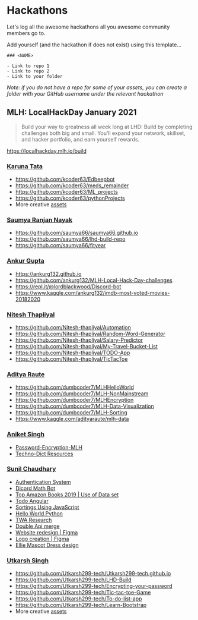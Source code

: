 # Hackathons

Let's log all the awesome hackathons all you awesome community members go to.

Add yourself (and the hackathon if does not exist) using this template...

```
### <NAME>

- Link to repo 1
- Link to repo 2
- Link to your folder
```

*Note: if you do not have a repo for some of your assets, you can create a folder with your GitHub username under the relevant hackathon*

## MLH: LocalHackDay January 2021

> Build your way to greatness all week long at LHD: Build by completing challenges both big and small. You’ll expand your network, skillset, and hacker portfolio, and earn yourself rewards.

https://localhackday.mlh.io/build

### [Karuna Tata](https://github.com/kcoder63)

- https://github.com/kcoder63/Edbeepbot
- https://github.com/kcoder63/meds_remainder
- https://github.com/kcoder63/ML_projects
- https://github.com/kcoder63/pythonProjects
- More creative [assets](2021/01/localhackday/kcoder63)


### [Saumya Ranjan Nayak](https://github.com/saumya66)

- https://github.com/saumya66/saumya66.github.io
- https://github.com/saumya66/lhd-build-repo
- https://github.com/saumya66/fityear

### [Ankur Gupta](https://github.com/ankurg132)

- https://ankurg132.github.io
- https://github.com/ankurg132/MLH-Local-Hack-Day-challenges
- https://repl.it/@lordblackwood/Discord-bot
- https://www.kaggle.com/ankurg132/imdb-most-voted-movies-20182020

### [Nitesh Thapliyal](https://github.com/Nitesh-thapliyal)

- https://github.com/Nitesh-thapliyal/Automation
- https://github.com/Nitesh-thapliyal/Random-Word-Generator
- https://github.com/Nitesh-thapliyal/Salary-Predictor
- https://github.com/Nitesh-thapliyal/My-Travel-Bucket-List
- https://github.com/Nitesh-thapliyal/TODO-App
- https://github.com/Nitesh-thapliyal/TicTacToe

### [Aditya Raute](https://github.com/dumbcoder7)

- https://github.com/dumbcoder7/MLHHelloWorld
- https://github.com/dumbcoder7/MLH-NonMainstream
- https://github.com/dumbcoder7/MLHEncryption
- https://github.com/dumbcoder7/MLH-Data-Visualization
- https://github.com/dumbcoder7/MLH-Sorting
- https://www.kaggle.com/adityaraute/mlh-data

### [Aniket Singh](https://github.com/aniketsingh98571)

- [Password-Encryption-MLH](https://github.com/aniketsingh98571/Password-Encryption-MLH)
- [Techno-Dict Resources](https://github.com/aniketsingh98571/Techno-Dict-Resources)

### [Sunil Chaudhary](https://github.com/SuNiL-Chau)

- [Authentication System](https://github.com/SuNiL-Chau/Authentication-System)
- [Dicord Math Bot](https://github.com/SuNiL-Chau/Discord-Math-bot)
- [Top Amazon Books 2019 | Use of Data set](https://github.com/SuNiL-Chau/Top-Amazon-Books-2019)
- [Todo Angular](https://github.com/SuNiL-Chau/Angular-Todo)
- [Sortings Using JavaScript](https://github.com/SuNiL-Chau/Sorting-In-Js)
- [Hello World Python](https://github.com/SuNiL-Chau/LHD-Build-Hellow-World-Challenge)
- [TWA Research](https://github.com/SuNiL-Chau/TWA)
- [Double Api merge](https://github.com/SuNiL-Chau/LHD-Build)
- [Website redesign | Figma](https://www.figma.com/file/99jwzvZtXsgxRRB5CqvosM/Re-design?node-id=0%3A1)
- [Logo creation | Figma](https://www.figma.com/file/LtH8wxVYHjhkS7vC9icBR2/MDN-Logo)
- [Ellie Mascot Dress design](https://www.figma.com/file/zzioizhy09t22DEq1erHHx/Ellie-Mascot)

### [Utkarsh Singh](https://github.com/Utkarsh299-tech)

- https://github.com/Utkarsh299-tech/Utkarsh299-tech.github.io
- https://github.com/Utkarsh299-tech/LHD-Build
- https://github.com/Utkarsh299-tech/Encrypting-your-password
- https://github.com/Utkarsh299-tech/Tic-tac-toe-Game
- https://github.com/Utkarsh299-tech/To-do-list-app
- https://github.com/Utkarsh299-tech/Learn-Bootstrap
- More creative [assets](https://github.com/Utkarsh299-tech/Hackathons/tree/main/2021/01/localhackday/Utkarsh299-tech)
